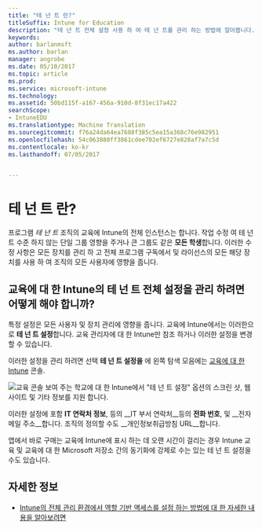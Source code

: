 ```yaml
---
title: "테 넌 트 란?"
titleSuffix: Intune for Education
description: "테 넌 트 전체 설정 사용 하 여 테 넌 트를 관리 하는 방법에 알아봅니다."
keywords: 
author: barlanmsft
ms.author: barlan
manager: angrobe
ms.date: 05/10/2017
ms.topic: article
ms.prod: 
ms.service: microsoft-intune
ms.technology: 
ms.assetid: 50bd115f-a167-456a-910d-8f31ec17a422
searchScope:
- IntuneEDU
ms.translationtype: Machine Translation
ms.sourcegitcommit: f76a24da64ea7688f385c5ea15a368c76e982951
ms.openlocfilehash: 54c063880ff3861cdee702ef6727e828af7a7c5d
ms.contentlocale: ko-kr
ms.lasthandoff: 07/05/2017


---
```


# <a name="what-are-tenants"></a>테 넌 트 란?

프로그램 _테 넌 트_ 조직의 교육에 Intune의 전체 인스턴스는 합니다. 작업 수정 여 테 넌 트 수준 하지 않는 단일 그룹 영향을 주거나 큰 그룹도 같은 **모든 학생**합니다. 이러한 수정 사항은 모든 장치를 관리 하 고 전체 프로그램 구독에서 및 라이선스의 모든 해당 장치를 사용 하 여 조직의 모든 사용자에 영향을 줍니다.

## <a name="how-do-i-manage-tenant-wide-settings-in-intune-for-education"></a>교육에 대 한 Intune의 테 넌 트 전체 설정을 관리 하려면 어떻게 해야 합니까?

특정 설정은 모든 사용자 및 장치 관리에 영향을 줍니다. 교육에 Intune에서는 이러한으로 **테 넌 트 설정**합니다. 교육 관리자에 대 한 Intune만 참조 하거나 이러한 설정을 변경할 수 있습니다.

이러한 설정을 관리 하려면 선택 **테 넌 트 설정을** 에 왼쪽 탐색 모음에는 [교육에 대 한 Intune](https://intuneeducation.portal.azure.com) 콘솔.

  ![교육 콘솔 보여 주는 학교에 대 한 Intune에서 "테 넌 트 설정" 옵션의 스크린 샷, 웹 사이트 및 기타 정보를 지원 합니다. ](./media/tenant-001-settings-screen.png)

이러한 설정에 포함 __IT 연락처 정보__, 등의 __IT 부서 연락처__등의 __전화 번호__, 및 __전자 메일 주소__합니다. 조직의 정의할 수도 __개인정보취급방침 URL__합니다.

앱에서 바로 구매는 교육에 Intune에 표시 하는 데 오랜 시간이 걸리는 경우 Intune 교육 및 교육에 대 한 Microsoft 저장소 간의 동기화에 강제로 수는 있는 테 넌 트 설정을 수도 있습니다.

## <a name="find-out-more"></a>자세한 정보

- [Intune의 전체 관리 환경에서 역할 기반 액세스를 설정 하는 방법에 대 한 자세한 내용을 알아보려면](https://docs.microsoft.com/intune-azure/access-control/role-based-access-control)

